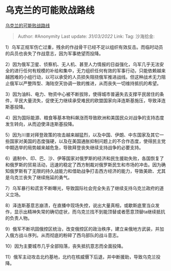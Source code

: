 # 乌克兰的可能败战路线
[乌克兰的可能败战路线](https://zhuanlan.zhihu.com/p/489155788)

> Author: #Anonymity
> Last update: *31/03/2022*
> Link:
> Tag:
> 沙海拾金:

1）乌军正规军伤亡过重，残余的作战骨干已经不足以组织有效反击。而临时动员的兵员也丧失了作战意志，因为军事绝望而投降。

2）因为俄军卫星、侦察机、无人机、甚至人力情报的日益强化，乌军几乎无法安全的进行任何有规模的补给和集中，无力组织任何有效的军事行动，只能依赖越来越困难的小组行动，以可以承受的人员损失阻挠俄军推进战线。但这种战术无力阻止俄军以严整阵型、海陆空天协调一致的推进，从而丧失一切维持抵抗的希望。

3）因为油料、电力、物资中心被不断拔除，使得城市普遍失去支撑平民居住的条件，平民大量流失，促使无力继续承受难民的欧盟国家向泽连斯基施压，导致泽连斯基投降。

4）因为国际能源、粮食等基本物料飙涨而导致欧洲和美国民众对战争的支持态度发生转向，从而迫使泽连斯基投降。

5）因为川普对拜登政策的攻击越来越猛烈，以及中国、伊朗、中东国家及其它一些国家对美国的态度强硬，以及在美国通胀抑制问题上的不合作态度，使得民主党中期选举的局势越来越危急，导致拜登丧失继续支持战争的必要支持。

6）遏制中、印、巴、沙、伊等国家对俄罗斯的经济和民生援助失败，各国恢复了和俄罗斯的贸易活动，迅速的稳定了西方制裁对俄罗斯民生和市场的冲击。因为确知俄罗斯有了无限的持久战能力和借助战争打击西方经济的能力，导致美欧、尤其是乌克兰丧失了继续拖延的勇气。

7）乌军暴行和谎言不断曝光，导致国际社会完全失去了继续支持乌克兰政府的道义立场。

8）泽连斯基意志崩溃，在直播中现场失控，说出大量真相，或歇斯底里当众发作，显示出精神失常的确切症状，而乌克兰找不到能顶替或者愿意顶替ta继续抵抗的负责人物。

9）俄军不断巩固俄控区统治，改变俄控区的政治秩序，建立亲俄地方武装，并加入俄方战斗序列。从而彻底的粉碎了西乌部队的战斗意志。

10）因为主要城市几乎全部陷落，丧失抵抗意志而全面投降。

11）俄军主动攻击北约基地，北约在核威慑下后退，并中断援助，导致乌克兰投降。
